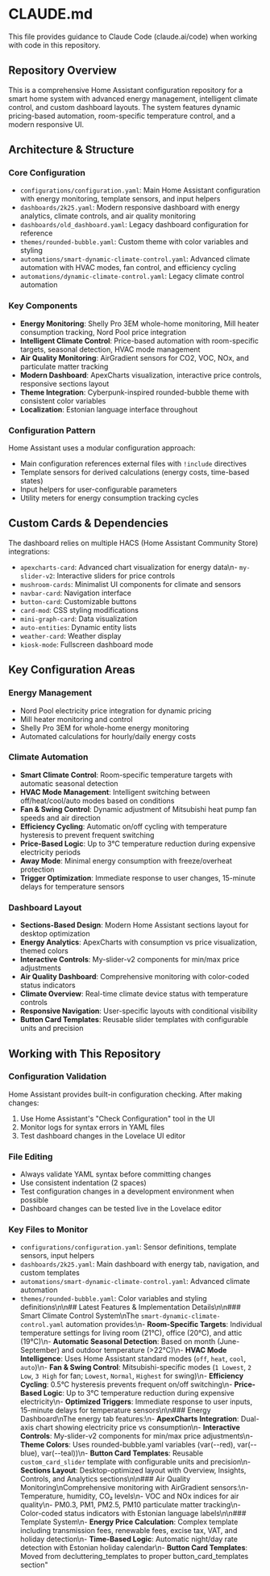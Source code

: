 # CLAUDE.md

This file provides guidance to Claude Code (claude.ai/code) when working with code in this repository.

## Repository Overview

This is a comprehensive Home Assistant configuration repository for a smart home system with advanced energy management, intelligent climate control, and custom dashboard layouts. The system features dynamic pricing-based automation, room-specific temperature control, and a modern responsive UI.

## Architecture & Structure

### Core Configuration
- `configurations/configuration.yaml`: Main Home Assistant configuration with energy monitoring, template sensors, and input helpers
- `dashboards/2k25.yaml`: Modern responsive dashboard with energy analytics, climate controls, and air quality monitoring
- `dashboards/old_dashboard.yaml`: Legacy dashboard configuration for reference
- `themes/rounded-bubble.yaml`: Custom theme with color variables and styling
- `automations/smart-dynamic-climate-control.yaml`: Advanced climate automation with HVAC modes, fan control, and efficiency cycling
- `automations/dynamic-climate-control.yaml`: Legacy climate control automation

### Key Components
- **Energy Monitoring**: Shelly Pro 3EM whole-home monitoring, Mill heater consumption tracking, Nord Pool price integration
- **Intelligent Climate Control**: Price-based automation with room-specific targets, seasonal detection, HVAC mode management
- **Air Quality Monitoring**: AirGradient sensors for CO2, VOC, NOx, and particulate matter tracking
- **Modern Dashboard**: ApexCharts visualization, interactive price controls, responsive sections layout
- **Theme Integration**: Cyberpunk-inspired rounded-bubble theme with consistent color variables
- **Localization**: Estonian language interface throughout

### Configuration Pattern
Home Assistant uses a modular configuration approach:
- Main configuration references external files with `!include` directives
- Template sensors for derived calculations (energy costs, time-based states)
- Input helpers for user-configurable parameters
- Utility meters for energy consumption tracking cycles

## Custom Cards & Dependencies

The dashboard relies on multiple HACS (Home Assistant Community Store) integrations:
- `apexcharts-card`: Advanced chart visualization for energy data\n- `my-slider-v2`: Interactive sliders for price controls
- `mushroom-cards`: Minimalist UI components for climate and sensors
- `navbar-card`: Navigation interface
- `button-card`: Customizable buttons
- `card-mod`: CSS styling modifications
- `mini-graph-card`: Data visualization
- `auto-entities`: Dynamic entity lists
- `weather-card`: Weather display
- `kiosk-mode`: Fullscreen dashboard mode

## Key Configuration Areas

### Energy Management
- Nord Pool electricity price integration for dynamic pricing
- Mill heater monitoring and control
- Shelly Pro 3EM for whole-home energy monitoring
- Automated calculations for hourly/daily energy costs

### Climate Automation
- **Smart Climate Control**: Room-specific temperature targets with automatic seasonal detection
- **HVAC Mode Management**: Intelligent switching between off/heat/cool/auto modes based on conditions
- **Fan & Swing Control**: Dynamic adjustment of Mitsubishi heat pump fan speeds and air direction
- **Efficiency Cycling**: Automatic on/off cycling with temperature hysteresis to prevent frequent switching
- **Price-Based Logic**: Up to 3°C temperature reduction during expensive electricity periods
- **Away Mode**: Minimal energy consumption with freeze/overheat protection
- **Trigger Optimization**: Immediate response to user changes, 15-minute delays for temperature sensors

### Dashboard Layout
- **Sections-Based Design**: Modern Home Assistant sections layout for desktop optimization
- **Energy Analytics**: ApexCharts with consumption vs price visualization, themed colors
- **Interactive Controls**: My-slider-v2 components for min/max price adjustments
- **Air Quality Dashboard**: Comprehensive monitoring with color-coded status indicators
- **Climate Overview**: Real-time climate device status with temperature controls
- **Responsive Navigation**: User-specific layouts with conditional visibility
- **Button Card Templates**: Reusable slider templates with configurable units and precision

## Working with This Repository

### Configuration Validation
Home Assistant provides built-in configuration checking. After making changes:
1. Use Home Assistant's "Check Configuration" tool in the UI
2. Monitor logs for syntax errors in YAML files
3. Test dashboard changes in the Lovelace UI editor

### File Editing
- Always validate YAML syntax before committing changes
- Use consistent indentation (2 spaces)
- Test configuration changes in a development environment when possible
- Dashboard changes can be tested live in the Lovelace editor

### Key Files to Monitor
- `configurations/configuration.yaml`: Sensor definitions, template sensors, input helpers
- `dashboards/2k25.yaml`: Main dashboard with energy tab, navigation, and custom templates
- `automations/smart-dynamic-climate-control.yaml`: Advanced climate automation
- `themes/rounded-bubble.yaml`: Color variables and styling definitions\n\n## Latest Features & Implementation Details\n\n### Smart Climate Control System\nThe `smart-dynamic-climate-control.yaml` automation provides:\n- **Room-Specific Targets**: Individual temperature settings for living room (21°C), office (20°C), and attic (19°C)\n- **Automatic Seasonal Detection**: Based on month (June-September) and outdoor temperature (>22°C)\n- **HVAC Mode Intelligence**: Uses Home Assistant standard modes (`off`, `heat`, `cool`, `auto`)\n- **Fan & Swing Control**: Mitsubishi-specific modes (`1 Lowest`, `2 Low`, `3 High` for fan; `Lowest`, `Normal`, `Highest` for swing)\n- **Efficiency Cycling**: 0.5°C hysteresis prevents frequent on/off switching\n- **Price-Based Logic**: Up to 3°C temperature reduction during expensive electricity\n- **Optimized Triggers**: Immediate response to user inputs, 15-minute delays for temperature sensors\n\n### Energy Dashboard\nThe energy tab features:\n- **ApexCharts Integration**: Dual-axis chart showing electricity price vs consumption\n- **Interactive Controls**: My-slider-v2 components for min/max price adjustments\n- **Theme Colors**: Uses rounded-bubble.yaml variables (var(--red), var(--blue), var(--teal))\n- **Button Card Templates**: Reusable `custom_card_slider` template with configurable units and precision\n- **Sections Layout**: Desktop-optimized layout with Overview, Insights, Controls, and Analytics sections\n\n### Air Quality Monitoring\nComprehensive monitoring with AirGradient sensors:\n- Temperature, humidity, CO₂ levels\n- VOC and NOx indices for air quality\n- PM0.3, PM1, PM2.5, PM10 particulate matter tracking\n- Color-coded status indicators with Estonian language labels\n\n### Template System\n- **Energy Price Calculation**: Complex template including transmission fees, renewable fees, excise tax, VAT, and holiday detection\n- **Time-Based Logic**: Automatic night/day rate detection with Estonian holiday calendar\n- **Button Card Templates**: Moved from decluttering_templates to proper button_card_templates section"